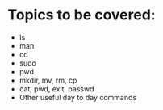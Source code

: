 # Topics to be covered:
* ls
* man
* cd
* sudo
* pwd
* mkdir, mv, rm, cp
* cat, pwd, exit, passwd
* Other useful day to day commands
